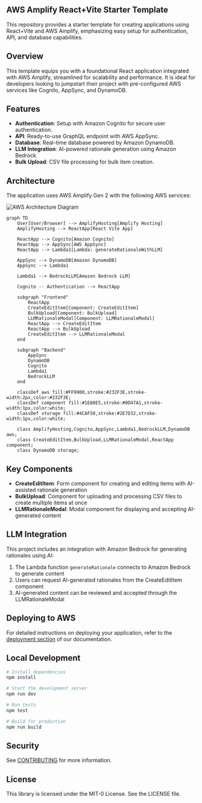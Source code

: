 ## AWS Amplify React+Vite Starter Template

This repository provides a starter template for creating applications using React+Vite and AWS Amplify, emphasizing easy setup for authentication, API, and database capabilities.

## Overview

This template equips you with a foundational React application integrated with AWS Amplify, streamlined for scalability and performance. It is ideal for developers looking to jumpstart their project with pre-configured AWS services like Cognito, AppSync, and DynamoDB.

## Features

- **Authentication**: Setup with Amazon Cognito for secure user authentication.
- **API**: Ready-to-use GraphQL endpoint with AWS AppSync.
- **Database**: Real-time database powered by Amazon DynamoDB.
- **LLM Integration**: AI-powered rationale generation using Amazon Bedrock.
- **Bulk Upload**: CSV file processing for bulk item creation.

## Architecture

The application uses AWS Amplify Gen 2 with the following AWS services:

![AWS Architecture Diagram](architecture-diagram.png)

```mermaid
graph TD
    User[User/Browser] --> AmplifyHosting[Amplify Hosting]
    AmplifyHosting --> ReactApp[React Vite App]
    
    ReactApp --> Cognito[Amazon Cognito]
    ReactApp --> AppSync[AWS AppSync]
    ReactApp --> Lambda1[Lambda: generateRationaleWithLLM]
    
    AppSync --> DynamoDB[Amazon DynamoDB]
    AppSync --> Lambda1
    
    Lambda1 --> BedrockLLM[Amazon Bedrock LLM]
    
    Cognito -- Authentication --> ReactApp
    
    subgraph "Frontend"
        ReactApp
        CreateEditItem[Component: CreateEditItem]
        BulkUpload[Component: BulkUpload]
        LLMRationaleModal[Component: LLMRationaleModal]
        ReactApp --> CreateEditItem
        ReactApp --> BulkUpload
        CreateEditItem --> LLMRationaleModal
    end
    
    subgraph "Backend"
        AppSync
        DynamoDB
        Cognito
        Lambda1
        BedrockLLM
    end
    
    classDef aws fill:#FF9900,stroke:#232F3E,stroke-width:2px,color:#232F3E;
    classDef component fill:#1E88E5,stroke:#0D47A1,stroke-width:1px,color:white;
    classDef storage fill:#4CAF50,stroke:#2E7D32,stroke-width:1px,color:white;
    
    class AmplifyHosting,Cognito,AppSync,Lambda1,BedrockLLM,DynamoDB aws;
    class CreateEditItem,BulkUpload,LLMRationaleModal,ReactApp component;
    class DynamoDB storage;
```

## Key Components

- **CreateEditItem**: Form component for creating and editing items with AI-assisted rationale generation
- **BulkUpload**: Component for uploading and processing CSV files to create multiple items at once
- **LLMRationaleModal**: Modal component for displaying and accepting AI-generated content

## LLM Integration

This project includes an integration with Amazon Bedrock for generating rationales using AI:

1. The Lambda function `generateRationale` connects to Amazon Bedrock to generate content
2. Users can request AI-generated rationales from the CreateEditItem component
3. AI-generated content can be reviewed and accepted through the LLMRationaleModal

## Deploying to AWS

For detailed instructions on deploying your application, refer to the [deployment section](https://docs.amplify.aws/react/start/quickstart/#deploy-a-fullstack-app-to-aws) of our documentation.

## Local Development

```bash
# Install dependencies
npm install

# Start the development server
npm run dev

# Run tests
npm test

# Build for production
npm run build
```

## Security

See [CONTRIBUTING](CONTRIBUTING.md#security-issue-notifications) for more information.

## License

This library is licensed under the MIT-0 License. See the LICENSE file.